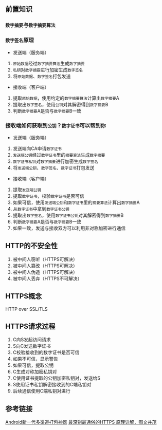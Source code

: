 ## 前置知识
### `数字摘要`与`数字摘要算法`

### `数字签名`原理
- 发送端（服务端）
1. `原始数据`经过`数字摘要算法`生成`数字摘要`
2. `私钥`对`数字摘要`进行加密生成`数字签名`
3. 将`原始数据`、`数字签名`打包发送
- 接收端（客户端）
1. 提取`原始数据`，使用约定的`数字摘要算法`计算出`数字摘要`A
2. 提取出`数字签名`，使用`公钥`对其解密得到`数字摘要`B
3. 判断`数字摘要`A是否与`数字摘要`B一致

### 接收端如何获取到`公钥`？`数字证书`可以帮到你
- 发送端（服务端）
1. 发送端向CA申请`数字证书`
2. `发送端公钥`经过`数字证书`里的`摘要算法`生成`数字摘要`
2. `数字证书私钥`对`数字摘要`进行加密生成`数字签名`
3. 将`发送端公钥`、`数字签名`、`数字证书`打包发送
- 接收端（客户端）
1. 提取`发送端公钥`
2. 提取`数字证书`，校验`数字证书`是否可信
3. 如果可信，使用`发送端公钥`和`数字证书`里的`摘要算法`计算出`数字摘要`A
4. 从`数字证书`中拿到`数字证书公钥`
5. 提取出`数字签名`，使用`数字证书公钥`对其解密得到`数字摘要`B
6. 判断`数字摘要`A是否与`数字摘要`B一致
7. 如果一致，发送与接收双方可以利用非对称加密进行通信

## HTTP的不安全性
1. 被中间人窃听（HTTPS可解决）
2. 被中间人篡改（HTTPS可解决）
3. 被中间人伪造（HTTPS可解决）
4. 被中间人丢弃（HTTPS不可解决）

## HTTPS概念
HTTP over SSL/TLS

## HTTPS请求过程
1. C向S发起访问请求
2. S向C发送数字证书
3. C校验接收到的数字证书是否可信
4. 如果不可信，显示警告
5. 如果可信，提取公钥
6. C生成对称加密私钥对
7. C使用证书提取的公钥加密私钥对，发送给S
8. S使用证书私钥解密接收到的C端私钥对
9. 后续通信使用C端私钥对进行

## 参考链接
[Android新一代多渠道打包神器](https://mp.weixin.qq.com/s?__biz=MzI3NTM1MjExMg==&mid=2247484214&idx=1&sn=8c5552291c1defe4ccb1d0e477751946&chksm=eb075c69dc70d57f469bec570c738f94b4464a43765ff58771f42dcbd957605323af97bc328a&mpshare=1&scene=1&srcid=0417OlFW9RyLD3hIfsdMBAaY%23rd)
[最深刻最通俗的HTTPS 原理详解，图文并茂](https://mp.weixin.qq.com/s/JkClcxB2JuEGOzSn1aQMZg)